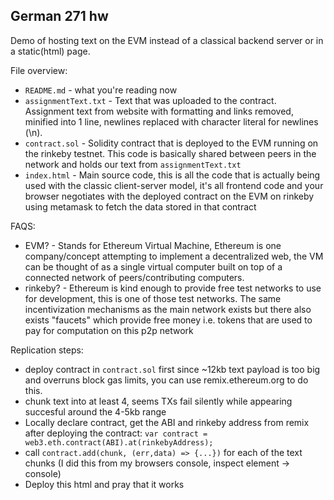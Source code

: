 ## German 271 hw

Demo of hosting text on the EVM instead of a classical backend server or in a static(html) page. 

File overview:  

- `README.md` - what you're reading now
- `assignmentText.txt` - Text that was uploaded to the contract. Assignment text from website with formatting and links removed, minified into 1 line, newlines replaced with character literal for newlines (\n). 
- `contract.sol` - Solidity contract that is deployed to the EVM running on the rinkeby testnet. This code is basically shared between peers in the network and holds our text from `assignmentText.txt`
- `index.html` - Main source code, this is all the code that is actually being used with the classic client-server model, it's all frontend code and your browser negotiates with the deployed contract on the EVM on rinkeby using metamask to fetch the data stored in that contract

FAQS:

- EVM? - Stands for Ethereum Virtual Machine, Ethereum is one company/concept attempting to implement a decentralized web, the VM can be thought of as a single virtual computer built on top of a connected network of peers/contributing computers. 
- rinkeby? - Ethereum is kind enough to provide free test networks to use for development, this is one of those test networks. The same incentivization mechanisms as the main network exists but there also exists "faucets" which provide free money i.e. tokens that are used to pay for computation on this p2p network

Replication steps:

- deploy contract in `contract.sol` first since ~12kb text payload is too big and overruns block gas limits, you can use remix.ethereum.org to do this.   
- chunk text into at least 4, seems TXs fail silently while appearing succesful around the 4-5kb range
- Locally declare contract, get the ABI and rinkeby address from remix after deploying the contract: `var contract = web3.eth.contract(ABI).at(rinkebyAddress);`  
- call `contract.add(chunk, (err,data) => {...})` for each of the text chunks (I did this from my browsers console, inspect element -> console)
- Deploy this html and pray that it works
